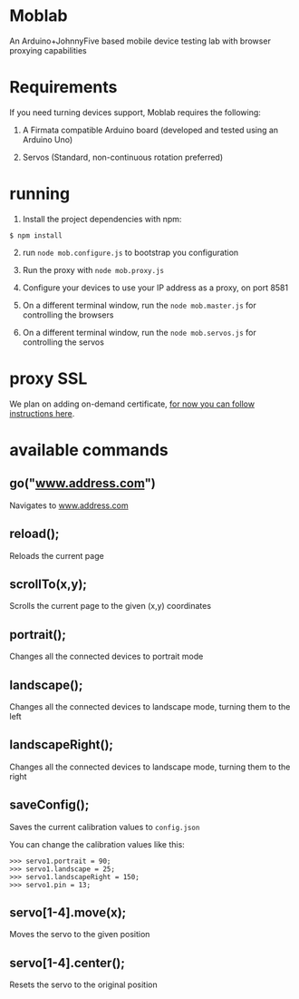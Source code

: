 Moblab
======

An Arduino+JohnnyFive based mobile device testing lab with browser proxying capabilities

Requirements
============

If you need turning devices support, Moblab requires the following:

1) A Firmata compatible Arduino board (developed and tested using an Arduino Uno)

2) Servos (Standard, non-continuous rotation preferred)

running
=======

1) Install the project dependencies with npm:

```
$ npm install
```

2) run `node mob.configure.js` to bootstrap you configuration

3) Run the proxy with `node mob.proxy.js`

4) Configure your devices to use your IP address as a proxy, on port 8581

5) On a different terminal window, run the `node mob.master.js` for controlling the browsers

6) On a different terminal window, run the `node mob.servos.js` for controlling the servos

proxy SSL
=========

We plan on adding on-demand certificate, [for now you can follow instructions here](https://github.com/joeferner/node-http-mitm-proxy).

available commands
==================

go("www.address.com")
---------------------

Navigates to www.address.com

reload();
---------

Reloads the current page

scrollTo(x,y);
--------------

Scrolls the current page to the given (x,y) coordinates

portrait();
-----------

Changes all the connected devices to portrait mode

landscape();
------------

Changes all the connected devices to landscape mode, turning them to the left

landscapeRight();
-----------------

Changes all the connected devices to landscape mode, turning them to the right

saveConfig();
-------------

Saves the current calibration values to `config.json`

You can change the calibration values like this:

```
>>> servo1.portrait = 90;
>>> servo1.landscape = 25;
>>> servo1.landscapeRight = 150;
>>> servo1.pin = 13;
```

servo[1-4].move(x);
-------------------

Moves the servo to the given position

servo[1-4].center();
--------------------

Resets the servo to the original position